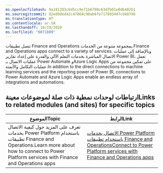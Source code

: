 ```yaml
---
ms.openlocfilehash: 9a181203cbd5cc9e71b6700c63dfb01e0db482b1
ms.sourcegitcommit: 82ed9ded42c47064c90ab6fe717893447cd48796
ms.translationtype: HT
ms.contentlocale: ar-SA
ms.lasthandoff: 10/19/2020
ms.locfileid: "6071889"
---
```

<span data-ttu-id="4c46d-101">تتصل تطبيقات Finance and Operations بمجموعة متنوعة من الخدمات.</span><span class="sxs-lookup"><span data-stu-id="4c46d-101">Finance and Operations apps connect to a variety of services.</span></span> <span data-ttu-id="4c46d-102">وبالإضافة إلى عمليات الاتصال المباشرة بخدمات التعلم الآلي والقدرة على إعداد تقارير Power BI، تعمل عمليات الاتصال بـ Power Automate وAzure Logic Apps على تمكين مجموعة من عمليات التكامل والأتمتة.</span><span class="sxs-lookup"><span data-stu-id="4c46d-102">In addition to the direct connections to machine learning services and the reporting power of Power BI, connections to Power Automate and Azure Logic Apps enable an endless array of integrations and automations.</span></span>  

## <a name="links-to-related-modules-and-sites-for-specific-topics"></a><span data-ttu-id="4c46d-103">ارتباطات لوحدات نمطية ذات صلة لموضوعات معينة</span><span class="sxs-lookup"><span data-stu-id="4c46d-103">Links to related modules (and sites) for specific topics</span></span>

| <span data-ttu-id="4c46d-104">الموضوع</span><span class="sxs-lookup"><span data-stu-id="4c46d-104">Topic</span></span> | <span data-ttu-id="4c46d-105">الرابط</span><span class="sxs-lookup"><span data-stu-id="4c46d-105">Link</span></span> |
| ------------- | ------------- |
|<span data-ttu-id="4c46d-106">تعرف على المزيد حول كيفية الاتصال بخدمات Power Platform باستخدام تطبيقات Finance and Operations.</span><span class="sxs-lookup"><span data-stu-id="4c46d-106">Learn more about how to connect to Power Platform services with Finance and Operations apps</span></span> |[<span data-ttu-id="4c46d-107">الاتصال بخدمات Power Platform باستخدام تطبيقات Finance and Operations</span><span class="sxs-lookup"><span data-stu-id="4c46d-107">Connect to Power Platform services with Finance and Operations apps</span></span>](https://docs.microsoft.com/learn/modules/connect-power-platform-finance-operations/?azure-portal=true)|
